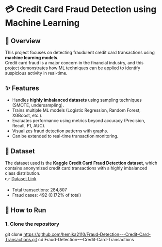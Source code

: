 # 💳 Credit Card Fraud Detection using Machine Learning

## 📌 Overview
This project focuses on detecting fraudulent credit card transactions using **machine learning models**.  
Credit card fraud is a major concern in the financial industry, and this project demonstrates how ML techniques can be applied to identify suspicious activity in real-time.

## ✨ Features
- Handles **highly imbalanced datasets** using sampling techniques (SMOTE, undersampling).  
- Trains multiple ML models (Logistic Regression, Random Forest, XGBoost, etc.).  
- Evaluates performance using metrics beyond accuracy (Precision, Recall, F1, AUC).  
- Visualizes fraud detection patterns with graphs.  
- Can be extended to real-time transaction monitoring.  

## 📂 Dataset
The dataset used is the **Kaggle Credit Card Fraud Detection dataset**, which contains anonymized credit card transactions with a highly imbalanced class distribution.  
👉 [Dataset Link](https://www.kaggle.com/mlg-ulb/creditcardfraud)

- Total transactions: 284,807  
- Fraud cases: 492 (0.172% of total)  

## 🚀 How to Run

### 1. Clone the repository
git clone https://github.com/hemika2110/Fraud-Detection---Credit-Card-Transactions.git
cd Fraud-Detection---Credit-Card-Transactions
